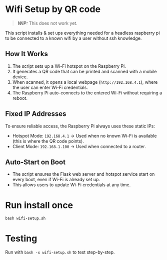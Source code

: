 # Wifi Setup by QR code

> ***WIP:*** This does not work yet.

This script installs & set ups everything needed for a headless raspberry pi
to be connected to a known wifi by a user without ssh knowledge.

## How It Works
1. The script sets up a Wi-Fi hotspot on the Raspberry Pi.
2. It generates a QR code that can be printed and scanned with a mobile device.
3. When scanned, it opens a local webpage (`http://192.168.4.1`), where the user can enter Wi-Fi credentials.
4. The Raspberry Pi auto-connects to the entered Wi-Fi without requiring a reboot.

## Fixed IP Addresses
To ensure reliable access, the Raspberry Pi always uses these static IPs:

- Hotspot Mode: `192.168.4.1` → Used when no known Wi-Fi is available (this is where the QR code points).
- Client Mode: `192.168.1.100` → Used when connected to a router.

## Auto-Start on Boot
- The script ensures the Flask web server and hotspot service start on every boot, even if Wi-Fi is already set up.
- This allows users to update Wi-Fi credentials at any time.

# Run install once
```bash wifi-setup.sh```

# Testing
Run with `bash -x wifi-setup.sh` to test step-by-step.